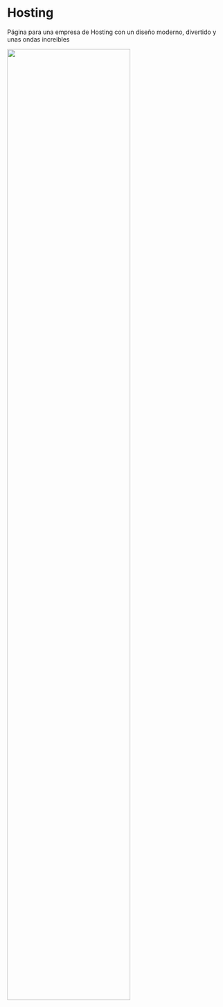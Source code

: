 # Hosting
Página para una empresa de Hosting con un diseño moderno, divertido y unas ondas increibles

<img src="https://drive.google.com/uc?export=view&id=1M-f2u-hZ0k43ScLnDF0aypWBs0XqLiDR" style="width: 75%;" />

